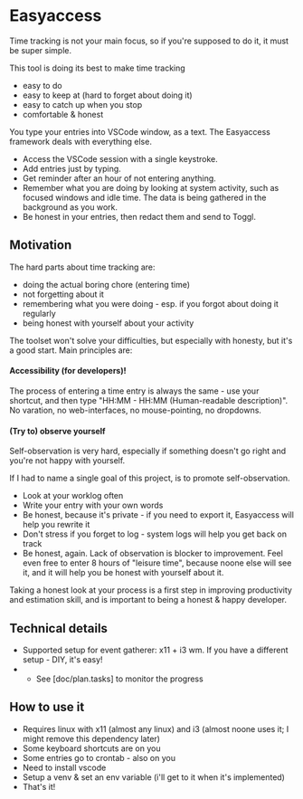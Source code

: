 

# Easyaccess

Time tracking is not your main focus, so if you're supposed to do it, it must be super simple.

This tool is doing its best to make time tracking

- easy to do
- easy to keep at (hard to forget about doing it)
- easy to catch up when you stop
- comfortable & honest

You type your entries into VSCode window, as a text. The Easyaccess framework deals with everything else.

- Access the VSCode session with a single keystroke.
- Add entries just by typing.
- Get reminder after an hour of not entering anything.
- Remember what you are doing by looking at system activity, such as focused windows and idle time. The data is being gathered in the background as you work.
- Be honest in your entries, then redact them and send to Toggl.

## Motivation

The hard parts about time tracking are:
- doing the actual boring chore (entering time)
- not forgetting about it
- remembering what you were doing - esp. if you forgot about doing it regularly
- being honest with yourself about your activity

The toolset won't solve your difficulties, but especially with honesty, but it's a good start.
Main principles are:

#### Accessibility (for developers)!

The process of entering a time entry is always the same - use your shortcut, and then type "HH:MM - HH:MM (Human-readable description)". No varation, no web-interfaces, no mouse-pointing, no dropdowns.

#### (Try to) observe yourself

Self-observation is very hard, especially if something doesn't go right and you're not happy with yourself.

If I had to name a single goal of this project, is to promote self-observation.

- Look at your worklog often
- Write your entry with your own words
- Be honest, because it's private - if you need to export it, Easyaccess will help you rewrite it
- Don't stress if you forget to log - system logs will help you get back on track
- Be honest, again. Lack of observation is blocker to improvement. Feel even free to enter 8 hours of "leisure time", because noone else will see it, and it will help you be honest with yourself about it.

Taking a honest look at your process is a first step in improving productivity and estimation skill, and is important to being a honest & happy developer.

## Technical details
- Supported setup for event gatherer: x11 + i3 wm. If you have a different setup - DIY, it's easy!
- - See [doc/plan.tasks] to monitor the progress

## How to use it

- Requires linux with x11 (almost any linux) and i3 (almost noone uses it; I might remove this dependency later)
- Some keyboard shortcuts are on you
- Some entries go to crontab - also on you
- Need to install vscode
- Setup a venv & set an env variable (i'll get to it when it's implemented)
- That's it!